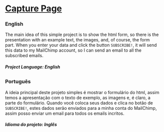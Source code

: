 # [Capture Page](https://vitorpatzlaff-capture-page.netlify.app)
### English
The main idea of this simple project is to show the html form, so there is the presentation with an example text, the images, and, of course, the form part. When you enter your data and click the button ```SUBSCRIBE!```, it will send this data to my MailChimp account, so I can send an email to all the subscribed emails.
##### Project Language: English
##
### Português
A ideia principal deste projeto simples é mostrar o formulário do html, assim temos a apresentação com o texto de exemplo, as imagens e, é claro, a parte do formulário. Quando você coloca seus dados e clica no botão de ```SUBSCRIBE!```, estes dados serão enviados para a minha conta do MailChimp, assim posso enviar um email para todos os emails incritos.
##### Idioma do projeto: Inglês
